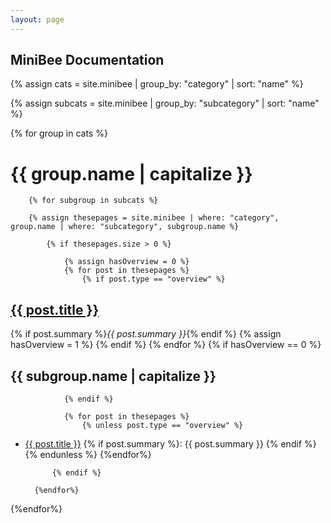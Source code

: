 ```yaml
---
layout: page
---
```


## MiniBee Documentation

{% assign cats = site.minibee | group_by: "category" | sort: "name" %}

{% assign subcats = site.minibee | group_by: "subcategory" | sort: "name" %}

{% for group in cats %}

# {{ group.name | capitalize }}

        {% for subgroup in subcats %}

        {% assign thesepages = site.minibee | where: "category", group.name | where: "subcategory", subgroup.name %}

            {% if thesepages.size > 0 %}

                {% assign hasOverview = 0 %}
                {% for post in thesepages %}
                    {% if post.type == "overview" %}
## <a href="{{post.url}}">{{ post.title }}</a>
{% if post.summary %}*{{ post.summary }}*{% endif %}
                    {% assign hasOverview = 1 %}
                    {% endif %}
                {% endfor %}
                {% if hasOverview == 0 %}
## {{ subgroup.name | capitalize }}
                {% endif %}

                {% for post in thesepages %}
                    {% unless post.type == "overview" %}
* <a href="{{post.url}}">{{ post.title }}</a> {% if post.summary %}: {{ post.summary }}  {% endif %}
                    {% endunless %}
                {%endfor%}

            {% endif %}

        {%endfor%}

{%endfor%}

